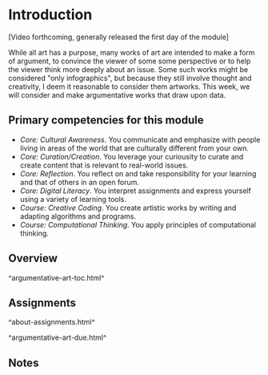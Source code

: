 Introduction
============

[Video forthcoming, generally released the first day of the module]

While all art has a purpose, many works of art are intended to make
a form of argument, to convince the viewer of some some perspective
or to help the viewer think more deeply about an issue.  Some such
works might be considered "only infographics", but because they
still involve thought and creativity, I deem it reasonable to
consider them artworks.  This week, we will consider and make
argumentative works that draw upon data.

Primary competencies for this module
------------------------------------

* *Core: Cultural Awareness*.  You communicate and emphasize with people
  living in areas of the world that are culturally different from your
  own.
* *Core: Curation/Creation*.  You leverage your curiousity to curate and
  create content that is relevant to real-world issues.
* *Core: Reflection*.  You reflect on and take responsibility for your
  learning and that of others in an open forum.
* *Core: Digital Literacy*.  You interpret assignments and express
  yourself using a variety of learning tools.
* *Course: Creative Coding*.  You create artistic works by writing and
  adapting algorithms and programs.
* *Course: Computational Thinking*.  You apply principles of computational
  thinking.

Overview
--------

^argumentative-art-toc.html^

Assignments
-----------

^about-assignments.html^

^argumentative-art-due.html^

Notes
-----
